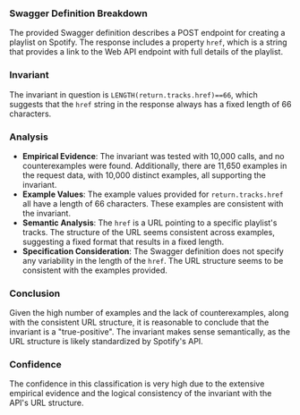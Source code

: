 ### Swagger Definition Breakdown
The provided Swagger definition describes a POST endpoint for creating a playlist on Spotify. The response includes a property `href`, which is a string that provides a link to the Web API endpoint with full details of the playlist.

### Invariant
The invariant in question is `LENGTH(return.tracks.href)==66`, which suggests that the `href` string in the response always has a fixed length of 66 characters.

### Analysis
- **Empirical Evidence**: The invariant was tested with 10,000 calls, and no counterexamples were found. Additionally, there are 11,650 examples in the request data, with 10,000 distinct examples, all supporting the invariant.
- **Example Values**: The example values provided for `return.tracks.href` all have a length of 66 characters. These examples are consistent with the invariant.
- **Semantic Analysis**: The `href` is a URL pointing to a specific playlist's tracks. The structure of the URL seems consistent across examples, suggesting a fixed format that results in a fixed length.
- **Specification Consideration**: The Swagger definition does not specify any variability in the length of the `href`. The URL structure seems to be consistent with the examples provided.

### Conclusion
Given the high number of examples and the lack of counterexamples, along with the consistent URL structure, it is reasonable to conclude that the invariant is a "true-positive". The invariant makes sense semantically, as the URL structure is likely standardized by Spotify's API.

### Confidence
The confidence in this classification is very high due to the extensive empirical evidence and the logical consistency of the invariant with the API's URL structure.
